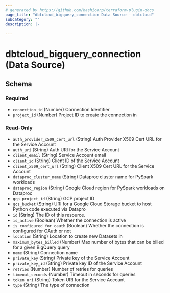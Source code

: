 ```yaml
---
# generated by https://github.com/hashicorp/terraform-plugin-docs
page_title: "dbtcloud_bigquery_connection Data Source - dbtcloud"
subcategory: ""
description: |-
  
---
```


# dbtcloud_bigquery_connection (Data Source)





<!-- schema generated by tfplugindocs -->
## Schema

### Required

- `connection_id` (Number) Connection Identifier
- `project_id` (Number) Project ID to create the connection in

### Read-Only

- `auth_provider_x509_cert_url` (String) Auth Provider X509 Cert URL for the Service Account
- `auth_uri` (String) Auth URI for the Service Account
- `client_email` (String) Service Account email
- `client_id` (String) Client ID of the Service Account
- `client_x509_cert_url` (String) Client X509 Cert URL for the Service Account
- `dataproc_cluster_name` (String) Dataproc cluster name for PySpark workloads
- `dataproc_region` (String) Google Cloud region for PySpark workloads on Dataproc
- `gcp_project_id` (String) GCP project ID
- `gcs_bucket` (String) URI for a Google Cloud Storage bucket to host Python code executed via Datapro
- `id` (String) The ID of this resource.
- `is_active` (Boolean) Whether the connection is active
- `is_configured_for_oauth` (Boolean) Whether the connection is configured for OAuth or not
- `location` (String) Location to create new Datasets in
- `maximum_bytes_billed` (Number) Max number of bytes that can be billed for a given BigQuery query
- `name` (String) Connection name
- `private_key` (String) Private key of the Service Account
- `private_key_id` (String) Private key ID of the Service Account
- `retries` (Number) Number of retries for queries
- `timeout_seconds` (Number) Timeout in seconds for queries
- `token_uri` (String) Token URI for the Service Account
- `type` (String) The type of connection


